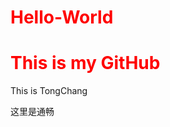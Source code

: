 # Hello-World
<style>
  h1{color:red;}
</style>
<h1>This is my GitHub</h1>
<div>
  <p>This is TongChang </p>
  <p>这里是通畅</p>
</div>
